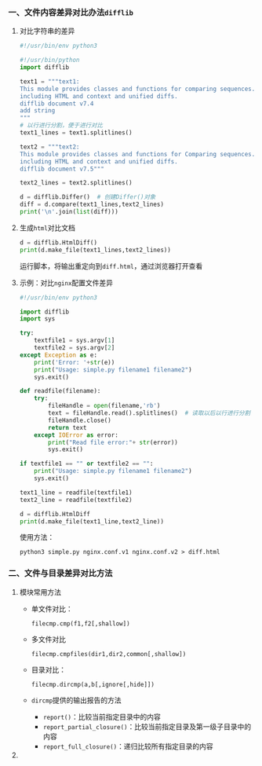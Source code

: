 ### 一、文件内容差异对比办法`difflib`

1. 对比字符串的差异

   ```python
   #!/usr/bin/env python3
   
   #!/usr/bin/python
   import difflib
   
   text1 = """text1:
   This module provides classes and functions for comparing sequences.
   including HTML and context and unified diffs.
   difflib document v7.4
   add string
   """
   # 以行进行分割，便于进行对比
   text1_lines = text1.splitlines()
   
   text2 = """text2:
   This module provides classes and functions for Comparing sequences.
   including HTML and context and unified diffs.
   difflib document v7.5"""
   
   text2_lines = text2.splitlines()
   
   d = difflib.Differ()  # 创建Differ()对象
   diff = d.compare(text1_lines,text2_lines)
   print('\n'.join(list(diff)))
   ```

2. 生成`html`对比文档

   ```python
   d = difflib.HtmlDiff()
   print(d.make_file(text1_lines,text2_lines))
   ```

   运行脚本，将输出重定向到`diff.html`，通过浏览器打开查看

3. 示例：对比`nginx`配置文件差异

   ```python
   #!/usr/bin/env python3
   
   import difflib
   import sys
   
   try:
       textfile1 = sys.argv[1]
       textfile2 = sys.argv[2]
   except Exception as e:
       print('Error: '+str(e))
       print("Usage: simple.py filename1 filename2")
       sys.exit()
   
   def readfile(filename):
       try:
           fileHandle = open(filename,'rb')
           text = fileHandle.read().splitlines()  # 读取以后以行进行分割
           fileHandle.close()
           return text
       except IOError as error:
           print("Read file error:"+ str(error))
           sys.exit()
   
   if textfile1 == "" or textfile2 == "":
       print("Usage: simple.py filename1 filename2")
       sys.exit()
   
   text1_line = readfile(textfile1)
   text2_line = readfile(textfile2)
   
   d = difflib.HtmlDiff
   print(d.make_file(text1_line,text2_line))
   ```

   使用方法：

   `python3 simple.py nginx.conf.v1 nginx.conf.v2 > diff.html`

### 二、文件与目录差异对比方法

1. 模块常用方法

   - 单文件对比：

     `filecmp.cmp(f1,f2[,shallow])`

   - 多文件对比

     `filecmp.cmpfiles(dir1,dir2,common[,shallow])`

   - 目录对比：

     `filecmp.dircmp(a,b[,ignore[,hide]])`

   - `dircmp`提供的输出报告的方法

     - `report()`：比较当前指定目录中的内容
     - `report_partial_closure()`：比较当前指定目录及第一级子目录中的内容
     - `report_full_closure()`：递归比较所有指定目录的内容

2. 